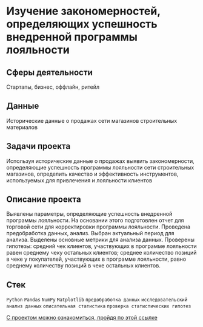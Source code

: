 
# Изучение закономерностей, определяющих успешность внедренной программы лояльности

## Сферы деятельности

Стартапы, бизнес, оффлайн, ритейл

## Данные

Исторические данные о продажах сети магазинов строительных материалов 

## Задачи проекта 

Используя исторические данные о продажах выявить закономерности, определяющие успешность программы лояльности сети строительных магазинов, определить качество 
и эффективность инструментов, используемых для привлечения и лояльности клиентов

## Описание проекта

Выявлены параметры, определяющие успешность внедренной программы лояльности. На основании этого подготовлен отчет для торговой сети для корректировки программы 
лояльности. Проведена предобработка данных, анализ. Выбран актуальный период для анализа. Выделены основные метрики для анализа данных. Проверены
гипотезы: средний чек клиентов, участвующих в программе лояльности равен среднему чеку остальных клиентов; среднее количество позиций в чеке у покупателей, 
участвующих в программе лояльности, равно среднему количеству позиций в чеке остальных клиентов. 

## Стек

`Python` `Pandas` `NumPy` `Matplotlib` `предобработка данных` `исследовательский анализ данных` `описательная статистика`  `проверка статистических гипотез`

[С проектом можно ознакомиться, пройдя по этой ссылке](https://github.com/bananacoach/ya_praktikum_da/blob/main/retail_final_project/retail_final_project.ipynb)


<br>
